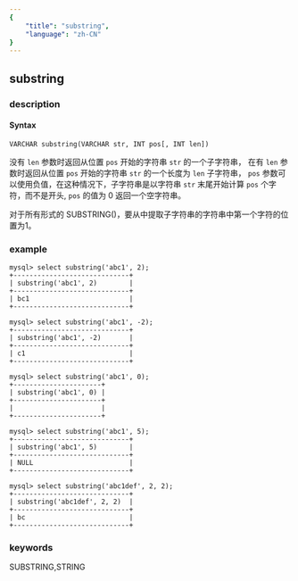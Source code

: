 ```yaml
---
{
    "title": "substring",
    "language": "zh-CN"
}
---
```


<!-- 
Licensed to the Apache Software Foundation (ASF) under one
or more contributor license agreements.  See the NOTICE file
distributed with this work for additional information
regarding copyright ownership.  The ASF licenses this file
to you under the Apache License, Version 2.0 (the
"License"); you may not use this file except in compliance
with the License.  You may obtain a copy of the License at

  http://www.apache.org/licenses/LICENSE-2.0

Unless required by applicable law or agreed to in writing,
software distributed under the License is distributed on an
"AS IS" BASIS, WITHOUT WARRANTIES OR CONDITIONS OF ANY
KIND, either express or implied.  See the License for the
specific language governing permissions and limitations
under the License.
-->

## substring
### description
#### Syntax

`VARCHAR substring(VARCHAR str, INT pos[, INT len])`

没有 `len` 参数时返回从位置 `pos` 开始的字符串 `str` 的一个子字符串，
在有 `len` 参数时返回从位置 `pos` 开始的字符串 `str` 的一个长度为 `len` 子字符串，
`pos` 参数可以使用负值，在这种情况下，子字符串是以字符串 `str` 末尾开始计算 `pos` 个字符，而不是开头,
`pos` 的值为 0 返回一个空字符串。

对于所有形式的 SUBSTRING()，要从中提取子字符串的字符串中第一个字符的位置为1。

### example

```
mysql> select substring('abc1', 2);
+-----------------------------+
| substring('abc1', 2)        |
+-----------------------------+
| bc1                         |
+-----------------------------+

mysql> select substring('abc1', -2);
+-----------------------------+
| substring('abc1', -2)       |
+-----------------------------+
| c1                          |
+-----------------------------+

mysql> select substring('abc1', 0);
+----------------------+
| substring('abc1', 0) |
+----------------------+
|                      |
+----------------------+

mysql> select substring('abc1', 5);
+-----------------------------+
| substring('abc1', 5)        |
+-----------------------------+
| NULL                        |
+-----------------------------+

mysql> select substring('abc1def', 2, 2);
+-----------------------------+
| substring('abc1def', 2, 2)  |
+-----------------------------+
| bc                          |
+-----------------------------+
```
### keywords
SUBSTRING,STRING
